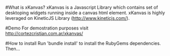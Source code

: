 #What is xKanvas?
xKanvas is a Javascript Library which contains set of desktoping widgets running inside a canvas html element. 
xKanvas is highly leveraged on KineticJS Library (http://www.kineticjs.com/).

#Demo
For demostration purposes visit http://cortezcristian.com.ar/xkanvas/

#How to install
Run 'bundle install' to install the RubyGems dependencies. 
Then...

